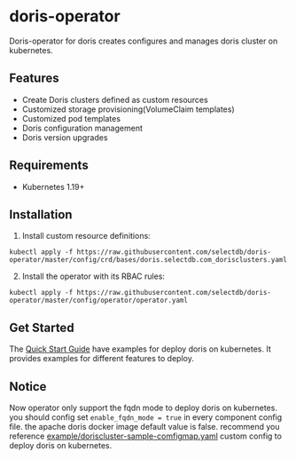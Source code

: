 # doris-operator
Doris-operator for doris creates configures and manages doris cluster on kubernetes.

## Features
- Create Doris clusters defined as custom resources
- Customized storage provisioning(VolumeClaim templates)
- Customized pod templates
- Doris configuration management
- Doris version upgrades

## Requirements
- Kubernetes 1.19+

## Installation
1. Install custom resource definitions:  
```
kubectl apply -f https://raw.githubusercontent.com/selectdb/doris-operator/master/config/crd/bases/doris.selectdb.com_dorisclusters.yaml
```
2. Install the operator with its RBAC rules:  
```
kubectl apply -f https://raw.githubusercontent.com/selectdb/doris-operator/master/config/operator/operator.yaml
```

## Get Started
The [Quick Start Guide](./doc/examples) have examples for deploy doris on kubernetes. It provides examples for different features to deploy.

## Notice 
 Now operator only support the fqdn mode to deploy doris on kubernetes. you should config set `enable_fqdn_mode = true` in every component config file.
 the apache doris docker image default value is false. recommend you reference [example/doriscluster-sample-comfigmap.yaml](./doc/examples/doriscluster-sample-comfigmap.yaml) custom config to deploy doris on kubernetes.